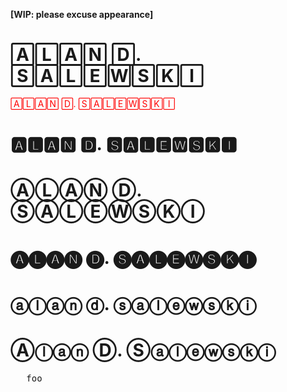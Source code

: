 **[WIP: please excuse appearance]**

# 🄰🄻🄰🄽 🄳. 🅂🄰🄻🄴🅆🅂🄺🄸

<p style="color:red;">🄰🄻🄰🄽 🄳. 🅂🄰🄻🄴🅆🅂🄺🄸</p>

# 🅰🅻🅰🅽 🅳. 🆂🅰🅻🅴🆆🆂🅺🅸

# ⒶⓁⒶⓃ Ⓓ. ⓈⒶⓁⒺⓌⓈⓀⒾ

# 🅐🅛🅐🅝 🅓. 🅢🅐🅛🅔🅦🅢🅚🅘

# ⓐⓛⓐⓝ ⓓ. ⓢⓐⓛⓔⓦⓢⓚⓘ

# Ⓐⓛⓐⓝ Ⓓ. Ⓢⓐⓛⓔⓦⓢⓚⓘ

<pre>
   foo
</pre>
